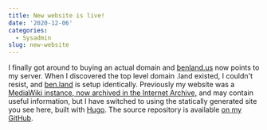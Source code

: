 ```yaml
---
title: New website is live!
date: '2020-12-06'
categories:
  - Sysadmin
slug: new-website
---
```


I finally got around to buying an actual domain and [benland.us](https://benland.us) now points to my server. When I discovered the top level domain .land existed, I couldn't resist, and [ben.land](https://ben.land) is setup identically. Previously my website was a [MediaWiki instance, now archived in the Internet Archive,](https://web.archive.org/web/20161020025855/http://benland.us/index.php/Main_Page) and may contain useful information, but I have switched to using the statically generated site you see here, built with [Hugo](https://gohugo.io/). The source repository is available [on my GitHub](https://github.com/BenLand100/benland).

